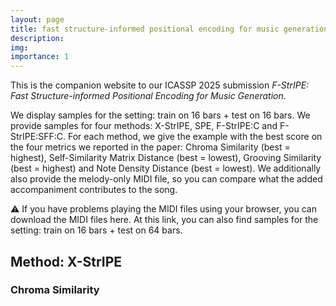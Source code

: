 ```yaml
---
layout: page
title: fast structure-informed positional encoding for music generation
description:
img:
importance: 1
---
```


This is the companion website to our ICASSP 2025
submission _F-StrIPE: Fast Structure-informed Positional Encoding for Music Generation_.

We display samples for the setting: train on 16 bars + test on 16 bars.
We provide samples for four methods: X-StrIPE, SPE, F-StrIPE:C and F-StrIPE:SFF:C.
For each method, we give the example with the best score on the four metrics we reported in the paper:
Chroma Similarity (best = highest), Self-Similarity Matrix Distance (best = lowest), Grooving Similarity (best = highest) and Note Density Distance (best = lowest).
We additionally also provide the melody-only MIDI file, so you can compare what the added accompaniment contributes to the song.

⚠️ If you have problems playing the MIDI files using your browser, you can download the MIDI files here.
At this link, you can also find samples for the setting: train on 16 bars + test on 64 bars.

## Method: X-StrIPE

### Chroma Similarity

<div class="row">
    <div class="col">
        <midi-player
          src="/assets/projects/faststructurepe/3/40/melody_44.mid"
          sound-font visualizer="#Vis1">
        </midi-player>
    </div>
    <div class="col">
        <midi-player
          src="/assets/projects/faststructurepe/3/40/pred_44.mid"
          sound-font visualizer="#Vis2">
        </midi-player>
    </div>
</div>

<script src="https://cdn.jsdelivr.net/combine/npm/tone@14.7.58,npm/@magenta/music@1.23.1/es6/core.js,npm/focus-visible@5,npm/html-midi-player@1.4.0"></script>
